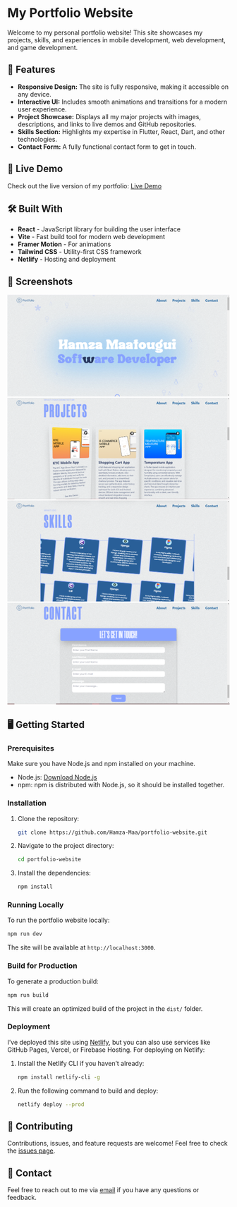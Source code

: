 # My Portfolio Website

Welcome to my personal portfolio website! This site showcases my projects, skills, and experiences in mobile development, web development, and game development.

## 🌟 Features

- **Responsive Design:** The site is fully responsive, making it accessible on any device.
- **Interactive UI:** Includes smooth animations and transitions for a modern user experience.
- **Project Showcase:** Displays all my major projects with images, descriptions, and links to live demos and GitHub repositories.
- **Skills Section:** Highlights my expertise in Flutter, React, Dart, and other technologies.
- **Contact Form:** A fully functional contact form to get in touch.

## 🚀 Live Demo

Check out the live version of my portfolio: [Live Demo](https://hamza-portfolio-v2.netlify.app/)

## 🛠️ Built With

- **React** - JavaScript library for building the user interface
- **Vite** - Fast build tool for modern web development
- **Framer Motion** - For animations
- **Tailwind CSS** - Utility-first CSS framework
- **Netlify** - Hosting and deployment

## 📸 Screenshots

![Homepage](screenshots/homepage.png)
![Porjects](screenshots/projects.png)
![Skills](screenshots/skills.png)
![Contact](screenshots/contact.png)

## 🖥️ Getting Started

### Prerequisites

Make sure you have Node.js and npm installed on your machine.

- Node.js: [Download Node.js](https://nodejs.org/en/download/)
- npm: npm is distributed with Node.js, so it should be installed together.

### Installation

1. Clone the repository:
   ```bash
   git clone https://github.com/Hamza-Maa/portfolio-website.git
   ```

2. Navigate to the project directory:
   ```bash
   cd portfolio-website
   ```

3. Install the dependencies:
   ```bash
   npm install
   ```

### Running Locally

To run the portfolio website locally:

```bash
npm run dev
```

The site will be available at `http://localhost:3000`.

### Build for Production

To generate a production build:

```bash
npm run build
```

This will create an optimized build of the project in the `dist/` folder.

### Deployment

I’ve deployed this site using [Netlify](https://www.netlify.com/), but you can also use services like GitHub Pages, Vercel, or Firebase Hosting. For deploying on Netlify:

1. Install the Netlify CLI if you haven’t already:
   ```bash
   npm install netlify-cli -g
   ```

2. Run the following command to build and deploy:
   ```bash
   netlify deploy --prod
   ```

## 🤝 Contributing

Contributions, issues, and feature requests are welcome! Feel free to check the [issues page](https://github.com/Hamza-Maa/portfolio-website/issues).

## 📧 Contact

Feel free to reach out to me via [email](mailto:hamza.maatougui@outlook.com) if you have any questions or feedback.

